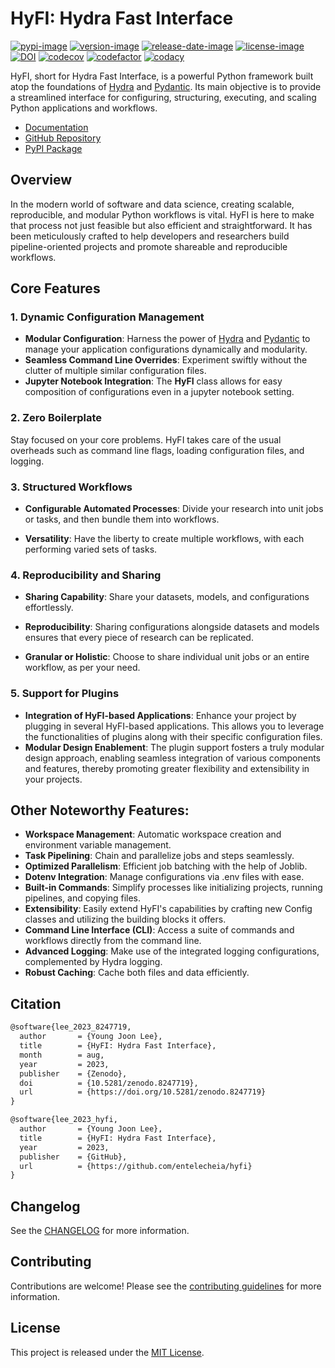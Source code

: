 # HyFI: Hydra Fast Interface

[![pypi-image]][pypi-url]
[![version-image]][release-url]
[![release-date-image]][release-url]
[![license-image]][license-url]
[![DOI][zenodo-image]][zenodo-url]
[![codecov][codecov-image]][codecov-url]
[![codefactor][codefactor-image]][codefactor-url]
[![codacy][codacy-image]][codacy-url]

HyFI, short for Hydra Fast Interface, is a powerful Python framework built atop the foundations of [Hydra](https://hydra.cc) and [Pydantic](https://docs.pydantic.dev/latest/). Its main objective is to provide a streamlined interface for configuring, structuring, executing, and scaling Python applications and workflows.

- [Documentation][docs-url]
- [GitHub Repository][repo-url]
- [PyPI Package][pypi-url]

## Overview

In the modern world of software and data science, creating scalable, reproducible, and modular Python workflows is vital. HyFI is here to make that process not just feasible but also efficient and straightforward. It has been meticulously crafted to help developers and researchers build pipeline-oriented projects and promote shareable and reproducible workflows.

## Core Features

### **1. Dynamic Configuration Management**

- **Modular Configuration**: Harness the power of [Hydra](https://hydra.cc) and [Pydantic](https://docs.pydantic.dev/latest/) to manage your application configurations dynamically and modularity.
- **Seamless Command Line Overrides**: Experiment swiftly without the clutter of multiple similar configuration files.
- **Jupyter Notebook Integration**: The **HyFI** class allows for easy composition of configurations even in a jupyter notebook setting.

### **2. Zero Boilerplate**

Stay focused on your core problems. HyFI takes care of the usual overheads such as command line flags, loading configuration files, and logging.

### **3. Structured Workflows**

- **Configurable Automated Processes**: Divide your research into unit jobs or tasks, and then bundle them into workflows.

- **Versatility**: Have the liberty to create multiple workflows, with each performing varied sets of tasks.

### **4. Reproducibility and Sharing**

- **Sharing Capability**: Share your datasets, models, and configurations effortlessly.

- **Reproducibility**: Sharing configurations alongside datasets and models ensures that every piece of research can be replicated.

- **Granular or Holistic**: Choose to share individual unit jobs or an entire workflow, as per your need.

### **5. Support for Plugins**

- **Integration of HyFI-based Applications**: Enhance your project by plugging in several HyFI-based applications. This allows you to leverage the functionalities of plugins along with their specific configuration files.
- **Modular Design Enablement**: The plugin support fosters a truly modular design approach, enabling seamless integration of various components and features, thereby promoting greater flexibility and extensibility in your projects.

## Other Noteworthy Features:

- **Workspace Management**: Automatic workspace creation and environment variable management.
- **Task Pipelining**: Chain and parallelize jobs and steps seamlessly.
- **Optimized Parallelism**: Efficient job batching with the help of Joblib.
- **Dotenv Integration**: Manage configurations via .env files with ease.
- **Built-in Commands**: Simplify processes like initializing projects, running pipelines, and copying files.
- **Extensibility**: Easily extend HyFI's capabilities by crafting new Config classes and utilizing the building blocks it offers.
- **Command Line Interface (CLI)**: Access a suite of commands and workflows directly from the command line.
- **Advanced Logging**: Make use of the integrated logging configurations, complemented by Hydra logging.
- **Robust Caching**: Cache both files and data efficiently.

## Citation

```tex
@software{lee_2023_8247719,
  author       = {Young Joon Lee},
  title        = {HyFI: Hydra Fast Interface},
  month        = aug,
  year         = 2023,
  publisher    = {Zenodo},
  doi          = {10.5281/zenodo.8247719},
  url          = {https://doi.org/10.5281/zenodo.8247719}
}
```

```tex
@software{lee_2023_hyfi,
  author       = {Young Joon Lee},
  title        = {HyFI: Hydra Fast Interface},
  year         = 2023,
  publisher    = {GitHub},
  url          = {https://github.com/entelecheia/hyfi}
}
```

## Changelog

See the [CHANGELOG] for more information.

## Contributing

Contributions are welcome! Please see the [contributing guidelines] for more information.

## License

This project is released under the [MIT License][license-url].

<!-- Links: -->

[zenodo-image]: https://zenodo.org/badge/DOI/10.5281/zenodo.8247719.svg
[zenodo-url]: https://doi.org/10.5281/zenodo.8247719
[codecov-image]: https://codecov.io/gh/entelecheia/hyfi/branch/main/graph/badge.svg?token=HCYTYW1WVF
[codecov-url]: https://codecov.io/gh/entelecheia/hyfi
[pypi-image]: https://img.shields.io/pypi/v/hyfi
[license-image]: https://img.shields.io/github/license/entelecheia/hyfi
[license-url]: https://github.com/entelecheia/hyfi/blob/main/LICENSE
[version-image]: https://img.shields.io/github/v/release/entelecheia/hyfi?sort=semver
[release-date-image]: https://img.shields.io/github/release-date/entelecheia/hyfi
[release-url]: https://github.com/entelecheia/hyfi/releases
[codefactor-image]: https://www.codefactor.io/repository/github/entelecheia/hyfi/badge
[codefactor-url]: https://www.codefactor.io/repository/github/entelecheia/hyfi
[codacy-image]: https://app.codacy.com/project/badge/Grade/6be6d2ecfbfe40b9ab8490ca25327a96
[codacy-url]: https://app.codacy.com/gh/entelecheia/hyfi/dashboard?utm_source=github.com&utm_medium=referral&utm_content=entelecheia/hyfi&utm_campaign=Badge_grade
[repo-url]: https://github.com/entelecheia/hyfi
[pypi-url]: https://pypi.org/project/hyfi
[docs-url]: https://hyfi.entelecheia.ai
[changelog]: https://github.com/entelecheia/hyfi/blob/main/CHANGELOG.md
[contributing guidelines]: https://github.com/entelecheia/hyfi/blob/main/CONTRIBUTING.md

<!-- Links: -->
